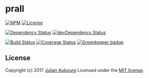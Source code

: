 # prall

[![NPM][npm-image]][npm-url]
[![License][license-image]][license-url]

[![Dependency Status][dependency-image]][dependency-url]
[![devDependency Status][devDependency-image]][devDependency-url]

[![Build Status][travis-image]][travis-url]
[![Coverage Status][coveralls-image]][coveralls-url]
[![Greenkeeper badge][greenkeeper-image]][greenkeeper-url]

## License

Copyright (c) 2017 [Julian Aubourg](mailto:j@ubourg.net)
Licensed under the [MIT license][license-url].

[coveralls-image]: https://img.shields.io/coveralls/jaubourg/prall.svg?style=flat-square
[coveralls-url]: https://coveralls.io/github/jaubourg/prall
[dependency-image]: https://img.shields.io/david/jaubourg/prall.svg?style=flat-square
[dependency-url]: https://david-dm.org/jaubourg/prall
[devDependency-image]: https://img.shields.io/david/dev/jaubourg/prall.svg?style=flat-square
[devDependency-url]: https://david-dm.org/jaubourg/prall?type=dev
[greenkeeper-image]: https://badges.greenkeeper.io/jaubourg/prall.svg
[greenkeeper-url]: https://greenkeeper.io/
[license-image]: https://img.shields.io/npm/l/prall.svg?style=flat-square
[license-url]: https://raw.githubusercontent.com/jaubourg/prall/master/LICENSE
[npm-image]: https://img.shields.io/npm/v/prall.svg?style=flat-square
[npm-url]: https://npmjs.org/package/prall
[travis-image]: https://img.shields.io/travis/jaubourg/prall.svg?style=flat-square
[travis-url]: https://travis-ci.org/jaubourg/prall
